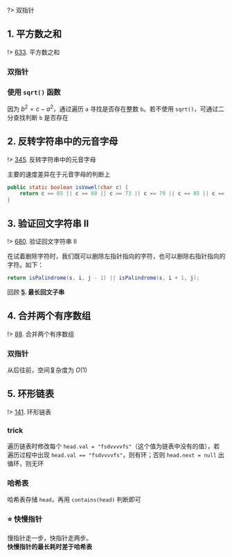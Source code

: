 ?> 双指针

## 1. 平方数之和

!> [633](https://leetcode-cn.com/problems/sum-of-square-numbers/). 平方数之和

### 双指针
### 使用 `sqrt()` 函数
因为 $b^2 = c - a^2$，通过遍历 `a` 寻找是否存在整数 `b`。若不使用 `sqrt()`，可通过二分查找判断 `b` 是否存在


## 2. 反转字符串中的元音字母

!> [345](https://leetcode-cn.com/problems/reverse-vowels-of-a-string/). 反转字符串中的元音字母

主要的速度差异在于元音字母的判断上

```java
public static boolean isVowel(char c) {
    return c == 65 || c == 69 || c == 73 || c == 79 || c == 85 || c == 97 || c == 101 || c == 105 || c == 111 || c == 117;
}
```

## 3. 验证回文字符串 Ⅱ

!> [680](https://leetcode-cn.com/problems/valid-palindrome-ii/description/). 验证回文字符串 Ⅱ

在试着删除字符时，我们既可以删除左指针指向的字符，也可以删除右指针指向的字符。如下：

```java
return isPalindrome(s, i, j - 1) || isPalindrome(s, i + 1, j);
```

回顾 **[5](https://leetcode-cn.com/problems/longest-palindromic-substring). 最长回文子串**

## 4. 合并两个有序数组

!> [88](https://leetcode-cn.com/problems/merge-sorted-array/description/). 合并两个有序数组

### 双指针
从后往前，空间复杂度为 $O(1)$  

## 5. 环形链表

!> [141](https://leetcode-cn.com/problems/linked-list-cycle/description/). 环形链表

### trick
遍历链表时修改每个 `head.val = "fsdvvvvfs"`（这个值为链表中没有的值），若遍历过程中出现  `head.val == "fsdvvvvfs"`，则有环；否则 `head.next = null` 出循环，则无环  

### 哈希表
哈希表存储 `head`，再用 `contains(head)` 判断即可  

### ⭐ 快慢指针
慢指针走一步，快指针走两步。  
**快慢指针的最长耗时差于哈希表**  